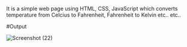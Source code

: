 It is a simple web page using HTML, CSS, JavaScript which converts temperature from Celcius to Fahrenheit, Fahrenheit to Kelvin etc.. etc..

#Output

![Screenshot (22)](https://github.com/krishnnaa15/Temperature-Converter/assets/141332207/a378f009-4bad-4f24-ad77-d7bad3ab8b17)
